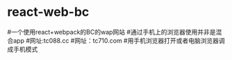 # react-web-bc
#一个使用react+webpack的BC的wap网站
#通过手机上的浏览器使用并非是混合app
#网址:tc088.cc
#网址：tc710.com
#用手机浏览器打开或者电脑浏览器调成手机模式
